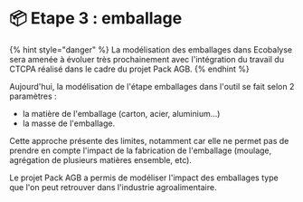 # 📦 Etape 3 : emballage

{% hint style="danger" %}
La modélisation des emballages dans Ecobalyse sera amenée à évoluer très prochainement avec l'intégration du travail du CTCPA réalisé dans le cadre du projet Pack AGB.&#x20;
{% endhint %}

Aujourd'hui, la modélisation de l'étape emballages dans l'outil se fait selon 2 paramètres :&#x20;

* la matière de l'emballage (carton, acier, aluminium...)
* la masse de l'emballage.

Cette approche présente des limites, notamment car elle ne permet pas de prendre en compte l'impact de la fabrication de l'emballage (moulage, agrégation de plusieurs matières ensemble, etc).

Le projet Pack AGB a permis de modéliser l'impact des emballages type que l'on peut retrouver dans l'industrie agroalimentaire.
